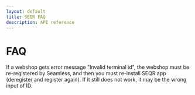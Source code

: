 ```yaml
---
layout: default
title: SEQR FAQ
description: API reference
---
```


# FAQ

If a webshop gets error message "Invalid terminal id", the webshop must be re-registered by Seamless, and then you must re-install SEQR app (deregister and register again). If it still does not work, it may be the wrong input of ID. 

